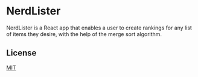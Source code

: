 # NerdLister

NerdLister is a React app that enables a user to create rankings for any list of items they desire, with the help of the merge sort algorithm.

## License

[MIT](https://choosealicense.com/licenses/mit/)
